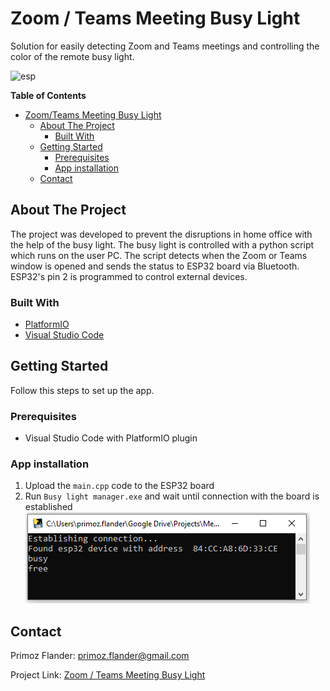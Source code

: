 # Zoom / Teams Meeting Busy Light

Solution for easily detecting Zoom and Teams meetings and controlling the color of the remote busy light.

![esp](assets/esp.png)

**Table of Contents**

- [Zoom/Teams Meeting Busy Light](#zoom/teams-meeting-busy-light)
  * [About The Project](#about-the-project)
    + [Built With](#built-with)
  * [Getting Started](#getting-started)
    + [Prerequisites](#prerequisites)
    + [App installation](#app-installation)
  * [Contact](#contact)


## About The Project

The project was developed to prevent the disruptions in home office with the help of the busy light. The busy light is controlled with a python script which runs on the user PC. The script detects when the Zoom or Teams window is opened and sends the status to ESP32 board via Bluetooth. ESP32's pin 2 is programmed to control external devices.

### Built With

* [PlatformIO](https://platformio.org)
* [Visual Studio Code](https://code.visualstudio.com)

## Getting Started

Follow this steps to set up the app.

### Prerequisites

* Visual Studio Code with PlatformIO plugin


### App installation

1. Upload the `main.cpp` code to the ESP32 board
2. Run `Busy light manager.exe` and wait until connection with the board is established
![cmd](assets/cmd.png)


## Contact

Primoz Flander: [primoz.flander@gmail.com](<mailto:primoz.flander@gmail.com>)

Project Link: [Zoom / Teams Meeting Busy Light](https://github.com/primozflander/meeting_busy_light)
